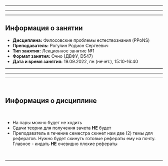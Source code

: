 ___
___
___
## Информация о занятии
- __Дисциплина:__ Филосовские проблемы естествознания (PPoNS)
- __Преподаватель:__ Рогулин Родион Сергеевич
- __Тип занятия:__ Лекционное занятие №1
- __Формат занятия:__ Очно (ДВФУ, D547)
- __Дата и время занятия:__ 19.09.2022, пн (нечет.), 15:10-16:40
___
___
___

&nbsp;

## Информация о дисциплине

&nbsp;

- На пары можно будет не ходить
- Сдачи теории для получения зачета __НЕ__ будет
- Преподаватель в течение семестра скинет нам две (2) темы для рефератов.
Нужно будет скинуть готовые рефераты ему на почту.
Главное - кидать __НЕ__ очевидно плохие рефераты

&nbsp;

___